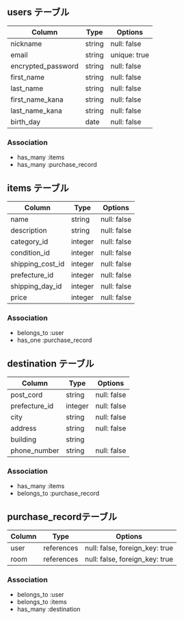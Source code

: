 ## users テーブル

| Column             | Type   | Options      |
| ------------------ | ------ | ------------ |
| nickname           | string | null: false  |
| email              | string | unique: true |
| encrypted_password | string | null: false  |
| first_name         | string | null: false  |
| last_name          | string | null: false  |
| first_name_kana    | string | null: false  |
| last_name_kana     | string | null: false  |
| birth_day          | date   | null: false  |

### Association

- has_many :items
- has_many :purchase_record

## items テーブル

| Column           | Type   | Options     |
| ---------------- | ------ | ----------- |
| name             | string  | null: false |
| description      | string  | null: false |
| category_id      | integer | null: false |
| condition_id     | integer | null: false |
| shipping_cost_id | integer | null: false |
| prefecture_id    | integer | null: false |
| shipping_day_id  | integer | null: false |
| price            | integer | null: false |

### Association

- belongs_to :user
- has_one :purchase_record


## destination テーブル

| Column        | Type    | Options     |
| ------------- | ------- | ----------- |
| post_cord     | string  | null: false |
| prefecture_id | integer | null: false |
| city          | string  | null: false |
| address       | string  | null: false |
| building      | string  |
| phone_number  | string  | null: false |

### Association

- has_many :items
- belongs_to :purchase_record


##  purchase_recordテーブル

| Column | Type       | Options                        |
| ------ | ---------- | ------------------------------ |
| user   | references | null: false, foreign_key: true |
| room   | references | null: false, foreign_key: true |

### Association

- belongs_to :user
- belongs_to :items
- has_many :destination
